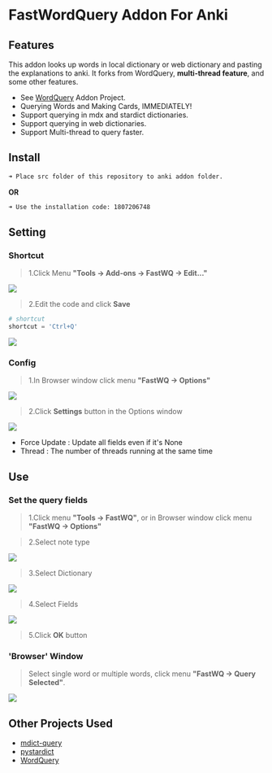 # FastWordQuery Addon For Anki

## Features

This addon looks up words in local dictionary or web dictionary and pasting the explanations to anki.
It forks from WordQuery, **multi-thread feature**, and some other features.

  - See [WordQuery](https://github.com/finalion/WordQuery) Addon Project.
  - Querying Words and Making Cards, IMMEDIATELY!
  - Support querying in mdx and stardict dictionaries.
  - Support querying in web dictionaries.
  - Support Multi-thread to query faster.

## Install

```zsh
➜ Place src folder of this repository to anki addon folder.
```
**OR**
```zsh
➜ Use the installation code: 1807206748
```

## Setting

### Shortcut

> 1.Click Menu **"Tools -> Add-ons -> FastWQ -> Edit..."**

![](screenshots/setting_menu.png)

> 2.Edit the code and click **Save**

```python
# shortcut
shortcut = 'Ctrl+Q'
```

![](screenshots/setting_shortcut.png)


### Config

> 1.In Browser window click menu **"FastWQ -> Options"**

![](screenshots/setting_config_01.png)

> 2.Click **Settings** button in the Options window

![](screenshots/setting_config_02.png)

  - Force Update : Update all fields even if it's None
  - Thread : The number of threads running at the same time
  
  
## Use

### Set the query fields

> 1.Click menu **"Tools ->  FastWQ"**, or in Browser window click menu **"FastWQ -> Options"**

> 2.Select note type

![](screenshots/options_01.png)

> 3.Select Dictionary

![](screenshots/options_02.png)

> 4.Select Fields

![](screenshots/options_03.png)

> 5.Click **OK** button


### 'Browser' Window

> Select single word or multiple words, click menu **"FastWQ -> Query Selected"**.

![](screenshots/options_04.png)


## Other Projects Used
  - [mdict-query](https://github.com/mmjang/mdict-query)
  - [pystardict](https://github.com/lig/pystardict)
  - [WordQuery](https://github.com/finalion/WordQuery)
